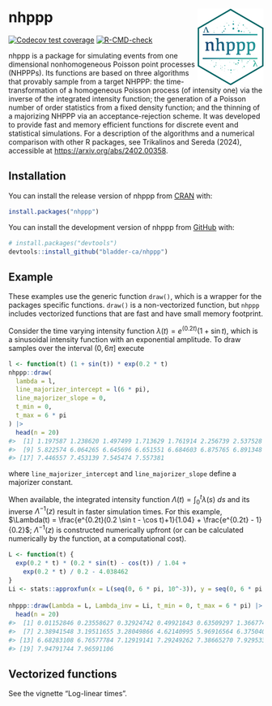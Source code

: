 
<!-- README.md is generated from README.Rmd. Please edit that file -->

# nhppp <img src="man/figures/logo.png" align="right" width="130">

<!-- badges: start -->

[![Codecov test
coverage](https://codecov.io/gh/bladder-ca/nhppp/branch/main/graph/badge.svg)](https://app.codecov.io/gh/bladder-ca/nhppp?branch=main)
[![R-CMD-check](https://github.com/bladder-ca/nhppp/actions/workflows/R-CMD-check.yaml/badge.svg)](https://github.com/bladder-ca/nhppp/actions/workflows/R-CMD-check.yaml)
<!-- badges: end -->

nhppp is a package for simulating events from one dimensional
nonhomogeneous Poisson point processes (NHPPPs). Its functions are based
on three algorithms that provably sample from a target NHPPP: the
time-transformation of a homogeneous Poisson process (of intensity one)
via the inverse of the integrated intensity function; the generation of
a Poisson number of order statistics from a fixed density function; and
the thinning of a majorizing NHPPP via an acceptance-rejection scheme.
It was developed to provide fast and memory efficient functions for
discrete event and statistical simulations. For a description of the
algorithms and a numerical comparison with other R packages, see
Trikalinos and Sereda (2024), accessible at
<https://arxiv.org/abs/2402.00358>.

## Installation

You can install the release version of nhppp from
[CRAN](https://cran.r-project.org) with:

``` r
install.packages("nhppp")
```

You can install the development version of nhppp from
[GitHub](https://github.com/) with:

``` r
# install.packages("devtools")
devtools::install_github("bladder-ca/nhppp")
```

## Example

These examples use the generic function `draw()`, which is a wrapper for
the packages specific functions. `draw()` is a non-vectorized function,
but `nhppp` includes vectorized functions that are fast and have small
memory footprint.

Consider the time varying intensity function
$\lambda(t) = e^{(0.2t)} (1 + \sin t)$, which is a sinusoidal intensity
function with an exponential amplitude. To draw samples over the
interval $(0, 6\pi]$ execute

``` r
l <- function(t) (1 + sin(t)) * exp(0.2 * t)
nhppp::draw(
  lambda = l,
  line_majorizer_intercept = l(6 * pi),
  line_majorizer_slope = 0,
  t_min = 0,
  t_max = 6 * pi
) |>
  head(n = 20)
#>  [1] 1.197587 1.238620 1.497499 1.713629 1.761914 2.256739 2.537528 3.622938
#>  [9] 5.822574 6.064265 6.645696 6.651551 6.684603 6.875765 6.891348 7.130680
#> [17] 7.446557 7.453139 7.545474 7.557381
```

where `line_majorizer_intercept` and `line_majorizer_slope` define a
majorizer constant.

When available, the integrated intensity function
$\Lambda(t) = \int_0^t \lambda(s) \ ds$ and its inverse
$\Lambda^{-1}(z)$ result in faster simulation times. For this example,
$\Lambda(t) = \frac{e^{0.2t}(0.2 \sin t - \cos t)+1}{1.04} + \frac{e^{0.2t} - 1}{0.2}$;
$\Lambda^{-1}(z)$ is constructed numerically upfront (or can be
calculated numerically by the function, at a computational cost).

``` r
L <- function(t) {
  exp(0.2 * t) * (0.2 * sin(t) - cos(t)) / 1.04 +
    exp(0.2 * t) / 0.2 - 4.038462
}
Li <- stats::approxfun(x = L(seq(0, 6 * pi, 10^-3)), y = seq(0, 6 * pi, 10^-3), rule = 2)

nhppp::draw(Lambda = L, Lambda_inv = Li, t_min = 0, t_max = 6 * pi) |>
  head(n = 20)
#>  [1] 0.01152846 0.23558627 0.32924742 0.49921843 0.63509297 1.36677413
#>  [7] 2.38941548 3.19511655 3.28049866 4.62140995 5.96916564 6.37504015
#> [13] 6.68283108 6.76577784 7.12919141 7.29249262 7.38665270 7.92953383
#> [19] 7.94791744 7.96591106
```

## Vectorized functions

See the vignette “Log-linear times”.
